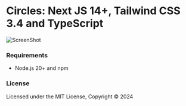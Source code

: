 # Circles: Next JS 14+, Tailwind CSS 3.4 and TypeScript

![ScreenShot](https://github.com/jxxi/circles/tree/main/public/assets/images/circles-landing.png "Circles")

### Requirements

- Node.js 20+ and npm

### License

Licensed under the MIT License, Copyright © 2024

